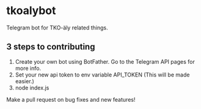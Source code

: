 # tkoalybot

Telegram bot for TKO-äly related things.

## 3 steps to contributing

1. Create your own bot using BotFather. Go to the Telegram API pages for more info.
2. Set your new api token to env variable API_TOKEN (This will be made easier.)
3. node index.js

Make a pull request on bug fixes and new features!
